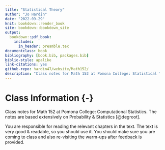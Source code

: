 ```yaml
--- 
title: "Statistical Theory"
author: "Jo Hardin"
date: "2022-09-29"
knit: bookdown::render_book
site: bookdown::bookdown_site
output:
  bookdown::pdf_book:
    includes:
      in_header: preamble.tex
documentclass: book
bibliography: [book.bib, packages.bib]
biblio-style: apalike
link-citations: yes
github-repo: hardin47/website/Math152/
description: "Class notes for Math 152 at Pomona College: Statistical Theory.  The notes are based extensively on Probability & Statistics by DeGroot and Schervish."
---
```



# Class Information {-}

Class notes for Math 152 at Pomona College: Computational Statistics.  The notes are based extensively on Probability & Statistics [@degroot].


You are responsible for reading the relevant chapters in the text.  The text is very good & readable, so you should use it.   You should make sure you are coming to class and also re-visiting the warm-ups after feedback is provided.














